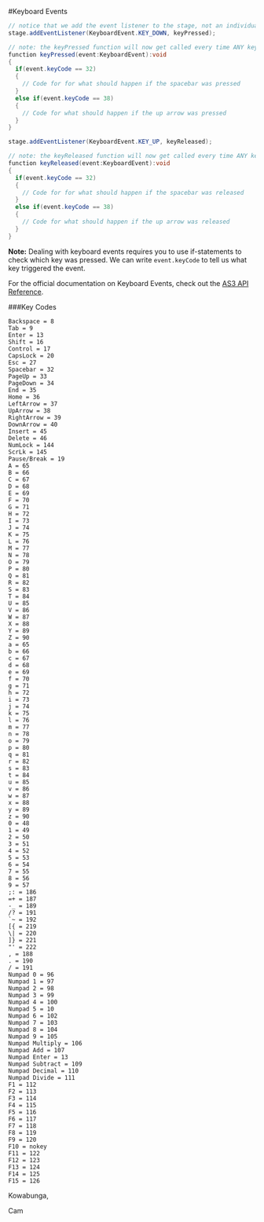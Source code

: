 #Keyboard Events
```java
// notice that we add the event listener to the stage, not an individual instance
stage.addEventListener(KeyboardEvent.KEY_DOWN, keyPressed);

// note: the keyPressed function will now get called every time ANY key gets pressed
function keyPressed(event:KeyboardEvent):void
{
  if(event.keyCode == 32)
  {
    // Code for for what should happen if the spacebar was pressed
  }
  else if(event.keyCode == 38)
  {
    // Code for what should happen if the up arrow was pressed
  }
}

stage.addEventListener(KeyboardEvent.KEY_UP, keyReleased);

// note: the keyReleased function will now get called every time ANY key gets released
function keyReleased(event:KeyboardEvent):void
{
  if(event.keyCode == 32)
  {
    // Code for for what should happen if the spacebar was released
  }
  else if(event.keyCode == 38)
  {
    // Code for what should happen if the up arrow was released
  }
}
```

**Note:** Dealing with keyboard events requires you to use if-statements to check which key was pressed. We can write `event.keyCode` to tell us what key triggered the event.

For the official documentation on Keyboard Events, check out the [AS3 API Reference](http://help.adobe.com/en_US/FlashPlatform/reference/actionscript/3/flash/events/KeyboardEvent.html).

###Key Codes
```
Backspace = 8
Tab = 9
Enter = 13
Shift = 16
Control = 17
CapsLock = 20
Esc = 27
Spacebar = 32
PageUp = 33
PageDown = 34
End = 35
Home = 36
LeftArrow = 37
UpArrow = 38
RightArrow = 39
DownArrow = 40
Insert = 45
Delete = 46
NumLock = 144
ScrLk = 145
Pause/Break = 19
A = 65
B = 66
C = 67
D = 68
E = 69
F = 70
G = 71
H = 72
I = 73
J = 74
K = 75
L = 76
M = 77
N = 78
O = 79
P = 80
Q = 81
R = 82
S = 83
T = 84
U = 85
V = 86
W = 87
X = 88
Y = 89
Z = 90
a = 65
b = 66
c = 67
d = 68
e = 69
f = 70
g = 71
h = 72
i = 73
j = 74
k = 75
l = 76
m = 77
n = 78
o = 79
p = 80
q = 81
r = 82
s = 83
t = 84
u = 85
v = 86
w = 87
x = 88
y = 89
z = 90
0 = 48
1 = 49
2 = 50
3 = 51
4 = 52
5 = 53
6 = 54
7 = 55
8 = 56
9 = 57
;: = 186
=+ = 187
-_ = 189
/? = 191
`~ = 192
[{ = 219
\| = 220
]} = 221
"' = 222
, = 188
. = 190
/ = 191
Numpad 0 = 96
Numpad 1 = 97
Numpad 2 = 98
Numpad 3 = 99
Numpad 4 = 100
Numpad 5 = 10
Numpad 6 = 102
Numpad 7 = 103
Numpad 8 = 104
Numpad 9 = 105
Numpad Multiply = 106
Numpad Add = 107
Numpad Enter = 13
Numpad Subtract = 109
Numpad Decimal = 110
Numpad Divide = 111
F1 = 112
F2 = 113
F3 = 114
F4 = 115
F5 = 116
F6 = 117
F7 = 118
F8 = 119
F9 = 120
F10 = nokey
F11 = 122
F12 = 123
F13 = 124
F14 = 125
F15 = 126
```

Kowabunga,

Cam

